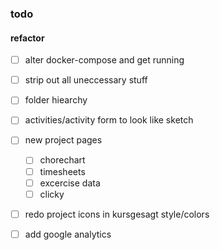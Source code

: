 ### todo 

#### refactor
- [ ] alter docker-compose and get running
- [ ] strip out all uneccessary stuff
- [ ] folder hiearchy
- [ ] activities/activity form to look like sketch
- [ ] new project pages
  - [ ] chorechart
  - [ ] timesheets
  - [ ] excercise data
  - [ ] clicky
- [ ] redo project icons in kursgesagt style/colors
- [ ] add google analytics

